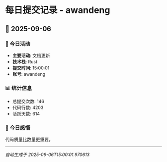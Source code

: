 # 每日提交记录 - awandeng

## 📅 2025-09-06

### 🎯 今日活动
- **主要活动**: 文档更新
- **技术栈**: Rust
- **提交时间**: 15:00:01
- **账号**: awandeng

### 📊 统计信息
- 总提交次数: 146
- 代码行数: 4203
- 活跃天数: 614

### 💭 今日感悟
代码质量比数量更重要。

---
*自动生成于 2025-09-06T15:00:01.970613*
